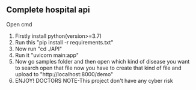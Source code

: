 ## Complete hospital api
Open cmd
1. Firstly install python(version>=3.7)
2. Run this "pip install -r requirements.txt"
3. Now run "cd ./API"
4. Run it "uvicorn main:app"
5. Now go samples folder and then open which kind of disease you want to search open that file now you have to create that kind of file and upload to "http://localhost:8000/demo"
6. ENJOY! DOCTORS
NOTE-This project don't have any cyber risk
